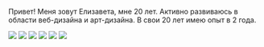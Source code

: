 Привет!
Меня зовут Елизавета, мне 20 лет.
Активно развиваюсь в области веб-дизайна и арт-дизайна. В свои 20 лет имею опыт в 2 года. 

<div>
  <img src="https://img.shields.io/badge/figma-black?style=for-the-badge&logo=figma&logoColor=ЦВЕТ ЛОГОТИПА"/>
  <img src="https://img.shields.io/badge/adobe photoshop-black?style=for-the-badge&logo=adobephotoshop&logoColor=ЦВЕТ ЛОГОТИПА"/>
  <img src="https://img.shields.io/badge/adobe indesign-black?style=for-the-badge&logo=adobeindesign&logoColor=ЦВЕТ ЛОГОТИПА"/>
  <img src="https://img.shields.io/badge/adobe fonts-black?style=for-the-badge&logo=adobefonts&logoColor=ЦВЕТ ЛОГОТИПА"/>
  <img src="https://img.shields.io/badge/adobe illustrator-black?style=for-the-badge&logo=adobeillustrator&logoColor=ЦВЕТ ЛОГОТИПА"/>
  <img src="https://img.shields.io/badge/archicad-black?style=for-the-badge&logo=archicad&logoColor=ЦВЕТ ЛОГОТИПА"/>
  
</div>
